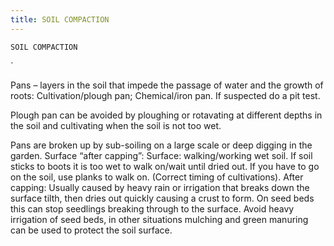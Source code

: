 ```yaml
---
title: SOIL COMPACTION
---
```

`SOIL COMPACTION`

`

Pans – layers in the soil that impede the passage of water and the growth of roots:
Cultivation/plough pan;
Chemical/iron pan.
If suspected do a pit test.

Plough pan can be avoided by ploughing or rotavating at different depths in the soil and cultivating when the soil is not too wet.

Pans are broken up by sub-soiling on a large scale or deep digging in the garden.
Surface “after capping”:
Surface: walking/working wet soil. If soil sticks to boots it is too wet to walk on/wait until dried out.  If you have to go on the soil, use planks to walk on. (Correct timing of cultivations).
After capping:
Usually caused by heavy rain or irrigation that breaks down the surface tilth, then dries out quickly causing a crust to form.  On seed beds this can stop seedlings breaking through to the surface.  Avoid heavy irrigation of seed beds, in other situations mulching and green manuring can be used to protect the soil surface.
